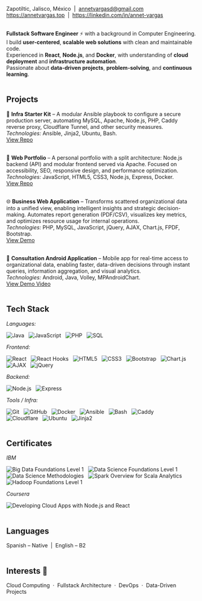 Zapotiltic, Jalisco, México &nbsp;|&nbsp; annetvargasd@gmail.com<br>
https://annetvargas.top &nbsp;|&nbsp; https://linkedin.com/in/annet-vargas<br><br>

**Fullstack Software Engineer** ⚡ with a background in Computer Engineering.<br>
I build **user-centered**, **scalable web solutions** with clean and maintainable code.<br>
Experienced in **React**, **Node.js**, and **Docker**, with understanding of **cloud deployment** and **infrastructure automation**.<br>
Passionate about **data-driven projects**, **problem-solving**, and **continuous learning**.<br><br>

## Projects
🧰 **Infra Starter Kit** – A modular Ansible playbook to configure a secure production server, automating MySQL, Apache, Node.js, PHP, Caddy reverse proxy, Cloudflare Tunnel, and other security measures.<br>
*Technologies:* Ansible, Jinja2, Ubuntu, Bash.<br>
<a href="https://github.com/annetvd/infra-starter-kit" target="_blank">View Repo</a><br><br>

🚀 **Web Portfolio** – A personal portfolio with a split architecture: Node.js backend (API) and modular frontend served via Apache. Focused on accessibility, SEO, responsive design, and performance optimization.<br>
*Technologies:* JavaScript, HTML5, CSS3, Node.js, Express, Docker.<br>
<a href="https://github.com/annetvd/annetvargas-web-portfolio" target="_blank">View Repo</a><br><br>

🌐 **Business Web Application** – Transforms scattered organizational data into a unified view, enabling intelligent insights and strategic decision-making. Automates report generation (PDF/CSV), visualizes key metrics, and optimizes resource usage for internal operations.<br>
*Technologies:* PHP, MySQL, JavaScript, jQuery, AJAX, Chart.js, FPDF, Bootstrap.<br>
<a href="https://annetvargas.top/instructions.php" target="_blank">View Demo</a><br><br>

🔄 **Consultation Android Application** – Mobile app for real-time access to organizational data, enabling faster, data-driven decisions through instant queries, information aggregation, and visual analytics.<br>
*Technologies:* Android, Java, Volley, MPAndroidChart.<br>
<a href="https://annetvargas.top#video" target="_blank">View Demo Video</a><br><br>

## Tech Stack
<p style="margin-block: .5em"><i>Languages:</i></p>

![Java](https://img.shields.io/badge/Java-f2f2f2?style=for-the-badge&logo=java&logoColor=white&labelColor=007396&color=f2f2f2)&nbsp;&nbsp;
![JavaScript](https://img.shields.io/badge/JavaScript-f2f2f2?style=for-the-badge&logo=javascript&logoColor=white&labelColor=F7DF1E&color=f2f2f2)&nbsp;&nbsp;
![PHP](https://img.shields.io/badge/PHP-f2f2f2?style=for-the-badge&logo=php&logoColor=white&labelColor=777BB4&color=f2f2f2)&nbsp;&nbsp;
![SQL](https://img.shields.io/badge/SQL-f2f2f2?style=for-the-badge&logo=mysql&logoColor=white&labelColor=4479A1&color=f2f2f2)

<p style="margin-block: .5em"><i>Frontend:</i></p>

![React](https://img.shields.io/badge/React-f2f2f2?style=for-the-badge&logo=react&logoColor=white&labelColor=61DAFB&color=f2f2f2)&nbsp;&nbsp;
![React Hooks](https://img.shields.io/badge/React%20Hooks-f2f2f2?style=for-the-badge&logo=react&logoColor=white&labelColor=61DAFB&color=f2f2f2)&nbsp;&nbsp;
![HTML5](https://img.shields.io/badge/HTML5-f2f2f2?style=for-the-badge&logo=html5&logoColor=white&labelColor=E34F26&color=f2f2f2)&nbsp;&nbsp;
![CSS3](https://img.shields.io/badge/CSS3-f2f2f2?style=for-the-badge&logo=css3&logoColor=white&labelColor=1572B6&color=f2f2f2)&nbsp;&nbsp;
![Bootstrap](https://img.shields.io/badge/Bootstrap-f2f2f2?style=for-the-badge&logo=bootstrap&logoColor=white&labelColor=563D7C&color=f2f2f2)&nbsp;&nbsp;
![Chart.js](https://img.shields.io/badge/Chart.js-f2f2f2?style=for-the-badge&logo=chart.js&logoColor=white&labelColor=FF6384&color=f2f2f2)<br>
![AJAX](https://img.shields.io/badge/AJAX-f2f2f2?style=for-the-badge&logo=javascript&logoColor=white&labelColor=212121&color=f2f2f2)&nbsp;&nbsp;
![jQuery](https://img.shields.io/badge/jQuery-f2f2f2?style=for-the-badge&logo=jquery&logoColor=white&labelColor=0769AD&color=f2f2f2)

<p style="margin-block: .5em"><i>Backend:</i></p>

![Node.js](https://img.shields.io/badge/Node.js-f2f2f2?style=for-the-badge&logo=node.js&logoColor=white&labelColor=339933&color=f2f2f2)&nbsp;&nbsp;
![Express](https://img.shields.io/badge/Express-f2f2f2?style=for-the-badge&logo=express&logoColor=white&labelColor=000000&color=f2f2f2)

<p style="margin-block: .5em"><i>Tools / Infra:</i></p>

![Git](https://img.shields.io/badge/Git-f2f2f2?style=for-the-badge&logo=git&logoColor=white&labelColor=F05032&color=f2f2f2)&nbsp;&nbsp;
![GitHub](https://img.shields.io/badge/GitHub-f2f2f2?style=for-the-badge&logo=github&logoColor=white&labelColor=181717&color=f2f2f2)&nbsp;&nbsp;
![Docker](https://img.shields.io/badge/Docker-f2f2f2?style=for-the-badge&logo=docker&logoColor=white&labelColor=2496ED&color=f2f2f2)&nbsp;&nbsp;
![Ansible](https://img.shields.io/badge/Ansible-f2f2f2?style=for-the-badge&logo=ansible&logoColor=white&labelColor=EE0000&color=f2f2f2)&nbsp;&nbsp;
![Bash](https://img.shields.io/badge/Bash-f2f2f2?style=for-the-badge&logo=gnu-bash&logoColor=white&labelColor=4EAA25&color=f2f2f2)&nbsp;&nbsp;
![Caddy](https://img.shields.io/badge/caddy-f2f2f2?style=for-the-badge&logo=caddy&logoColor=white&labelColor=00ADD8&color=f2f2f2)<br>
![Cloudflare](https://img.shields.io/badge/Cloudflare-f2f2f2?style=for-the-badge&logo=cloudflare&logoColor=white&labelColor=F38020&color=f2f2f2)&nbsp;&nbsp;
![Ubuntu](https://img.shields.io/badge/Ubuntu-f2f2f2?style=for-the-badge&logo=ubuntu&logoColor=white&labelColor=E95420&color=f2f2f2)&nbsp;&nbsp;
![Jinja2](https://img.shields.io/badge/Jinja2-f2f2f2?style=for-the-badge&logo=jinja&logoColor=white&labelColor=B41717&color=f2f2f2)<br><br>

## Certificates

<p style="margin-block: .5em;"><i>IBM</i></p>

![Big Data Foundations Level 1](https://img.shields.io/badge/Big%20Data%20Foundations%20Level%201-f2f2f2?style=for-the-badge&logo=ibm&logoColor=white&labelColor=6b82f7&color=f2f2f2)&nbsp;&nbsp;
![Data Science Foundations Level 1](https://img.shields.io/badge/Data%20Science%20Foundations%20Level%201-f2f2f2?style=for-the-badge&logo=ibm&logoColor=white&labelColor=6b82f7&color=f2f2f2)<br>
![Data Science Methodologies](https://img.shields.io/badge/Data%20Science%20Methodologies-f2f2f2?style=for-the-badge&logo=ibm&logoColor=white&labelColor=6b82f7&color=f2f2f2)&nbsp;&nbsp;
![Spark Overview for Scala Analytics](https://img.shields.io/badge/Spark%20Overview%20for%20Scala%20Analytics-f2f2f2?style=for-the-badge&logo=ibm&logoColor=white&labelColor=6b82f7&color=f2f2f2)<br>
![Hadoop Foundations Level 1](https://img.shields.io/badge/Hadoop%20Foundations%20Level%201-f2f2f2?style=for-the-badge&logo=ibm&logoColor=white&labelColor=6b82f7&color=f2f2f2)

<p style="margin-block: .5em;"><i>Coursera</i></p>

![Developing Cloud Apps with Node.js and React](https://img.shields.io/badge/Developing%20Cloud%20Apps%20with%20Node.js%20and%20React-f2f2f2?style=for-the-badge&logo=coursera&logoColor=white&labelColor=2A73CC&color=f2f2f2)<br><br>

## Languages
Spanish – Native &nbsp;|&nbsp; English – B2<br><br>

## Interests 🌟
Cloud Computing &nbsp;·&nbsp; Fullstack Architecture &nbsp;·&nbsp; DevOps &nbsp;·&nbsp; Data-Driven Projects
